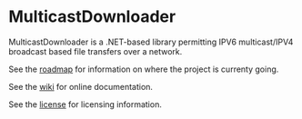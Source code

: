 # MulticastDownloader
MulticastDownloader is a .NET-based library permitting IPV6 multicast/IPV4 broadcast based file transfers over a network.

See the [roadmap](Documents/roadmap.md "Roadmap") for information on where the project is currenty going.

See the [wiki](https://github.com/daparker3/MulticastDownloader/wiki "Wiki") for online documentation.

See the [license](LICENSE "License") for licensing information.